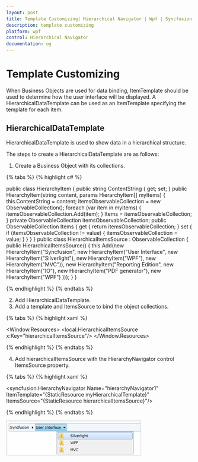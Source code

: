 ```yaml
---
layout: post
title: Template Customizing| Hierarchical Navigator | Wpf | Syncfusion
description: template customizing
platform: wpf
control: Hierarchical Navigator
documentation: ug
---
```


# Template Customizing

When Business Objects are used for data binding, ItemTemplate should be used to determine how the user interface will be displayed. A HierarchicalDataTemplate can be used as an ItemTemplate specifying the template for each item.

## HierarchicalDataTemplate

HierarchicalDataTemplate is used to show data in a hierarchical structure. 

The steps to create a HierarchicalDataTemplate are as follows:

1. Create a Business Object with its collections.

{% tabs %}
{% highlight c# %}

public class HierarchyItem
{
	public string ContentString { get; set; }
	public HierarchyItem(string content, params HierarchyItem[] myItems)
	{
		this.ContentString = content;
		itemsObservableCollection = new ObservableCollection<HierarchyItem>();
		foreach (var item in myItems)
		{
			itemsObservableCollection.Add(item);
		}
		Items = itemsObservableCollection;
	}
    private ObservableCollection<HierarchyItem> itemsObservableCollection;
	public ObservableCollection<HierarchyItem> Items
	{
		get { return itemsObservableCollection; }
		set
		{
			if (itemsObservableCollection != value)
    		{
    			itemsObservableCollection = value;
			}
		}
	}
}
public class HierarchicalItemsSource : ObservableCollection<HierarchyItem>
{
	public HierarchicalItemsSource()
	{
		this.Add(new HierarchyItem("Syncfusion",
		new HierarchyItem("User Interface",
		new HierarchyItem("Silverlight"),
		new HierarchyItem("WPF"),
		new HierarchyItem("MVC")),
		new HierarchyItem("Reporting Edition",
		new HierarchyItem("IO"),
		new HierarchyItem("PDF generator"),
		new HierarchyItem("WPF")
		)));
	}
}

{% endhighlight %}
{% endtabs %}

2. Add HierarchicalDataTemplate. 
3. Add a template and ItemsSource to bind the object collections.

{% tabs %}
{% highlight xaml %}

<Window.Resources>
<local:HierarchicalItemsSource x:Key="hierarchicalItemsSource"/>
<HierarchicalDataTemplate x:Key="myHierarchicalTemplate" ItemsSource="{Binding Items}">
<TextBlock Text="{Binding ContentString}" Margin="2,0" />
</HierarchicalDataTemplate>
</Window.Resources>

{% endhighlight %}
{% endtabs %}

4. Add hierarchicalItemsSource with the HierarchyNavigator control ItemsSource property.

{% tabs %}
{% highlight xaml %}

<syncfusion:HierarchyNavigator Name="hierarchyNavigator1" 
		ItemTemplate="{StaticResource myHierarchicalTemplate}"                
		ItemsSource="{StaticResource hierarchicalItemsSource}"/>

{% endhighlight %}
{% endtabs %}

![](Template-Customizing_images/Template-Customizing_img1.png)
